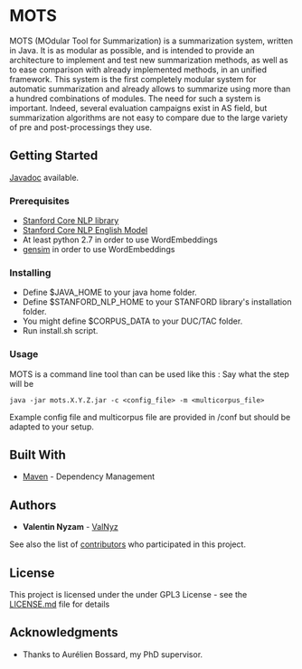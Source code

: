 # MOTS

MOTS (MOdular Tool for Summarization) is a summarization system, written in Java. It is as modular as possible, and is intended to provide an architecture to implement and test new summarization methods, as well as to ease comparison with already implemented methods, in an unified framework. This system is the first completely modular system for automatic summarization  and already allows to summarize using more than a hundred combinations of modules. The need for such a system is important. Indeed, several evaluation campaigns exist in AS field, but summarization algorithms are not easy to compare due to the large variety of pre and post-processings they use.

## Getting Started

[Javadoc](https://toolautomaticsum.github.io/Tool/) available.

### Prerequisites

* [Stanford Core NLP library](https://stanfordnlp.github.io/CoreNLP/)
* [Stanford Core NLP English Model](https://stanfordnlp.github.io/CoreNLP/)
* At least python 2.7 in order to use WordEmbeddings
* [gensim](https://radimrehurek.com/gensim/) in order to use WordEmbeddings


### Installing

* Define $JAVA_HOME to your java home folder.
* Define $STANFORD_NLP_HOME to your STANFORD library's installation folder.
* You might define $CORPUS_DATA to your DUC/TAC folder.
* Run install.sh script.

### Usage

MOTS is a command line tool than can be used like this :
Say what the step will be

```
java -jar mots.X.Y.Z.jar -c <config_file> -m <multicorpus_file>
```

Example config file and multicorpus file are provided in /conf but should be adapted to your setup.

## Built With

* [Maven](https://maven.apache.org/) - Dependency Management

## Authors

* **Valentin Nyzam** - [ValNyz](https://github.com/ValNyz)

See also the list of [contributors](https://github.com/your/project/contributors) who participated in this project.

## License

This project is licensed under the under GPL3 License - see the [LICENSE.md](LICENSE.md) file for details

## Acknowledgments

* Thanks to Aurélien Bossard, my PhD supervisor.
